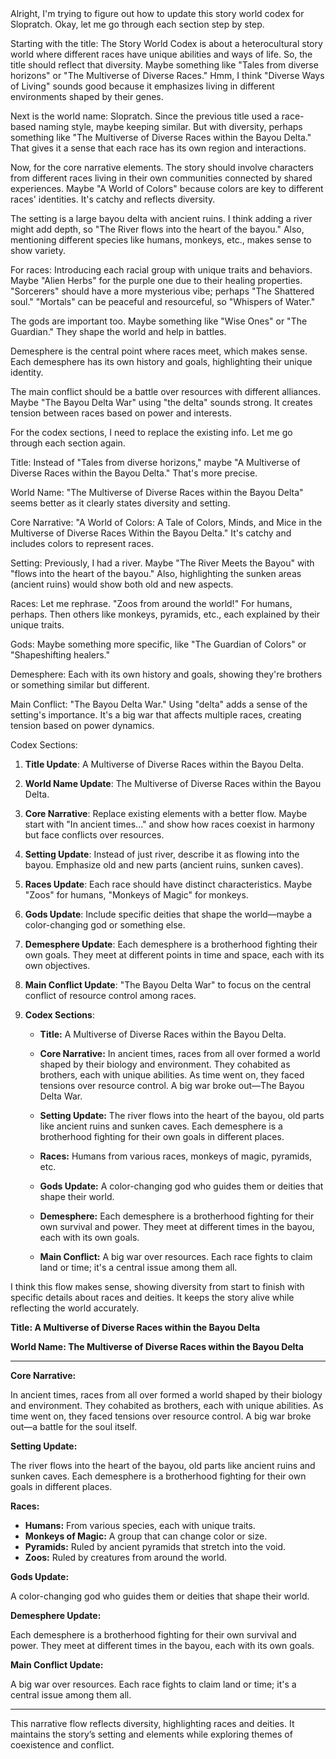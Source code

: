 <think>
Alright, I'm trying to figure out how to update this story world codex for Slopratch. Okay, let me go through each section step by step.

Starting with the title: The Story World Codex is about a heterocultural story world where different races have unique abilities and ways of life. So, the title should reflect that diversity. Maybe something like "Tales from diverse horizons" or "The Multiverse of Diverse Races." Hmm, I think "Diverse Ways of Living" sounds good because it emphasizes living in different environments shaped by their genes.

Next is the world name: Slopratch. Since the previous title used a race-based naming style, maybe keeping similar. But with diversity, perhaps something like "The Multiverse of Diverse Races within the Bayou Delta." That gives it a sense that each race has its own region and interactions.

Now, for the core narrative elements. The story should involve characters from different races living in their own communities connected by shared experiences. Maybe "A World of Colors" because colors are key to different races' identities. It's catchy and reflects diversity.

The setting is a large bayou delta with ancient ruins. I think adding a river might add depth, so "The River flows into the heart of the bayou." Also, mentioning different species like humans, monkeys, etc., makes sense to show variety.

For races: Introducing each racial group with unique traits and behaviors. Maybe "Alien Herbs" for the purple one due to their healing properties. "Sorcerers" should have a more mysterious vibe; perhaps "The Shattered soul." "Mortals" can be peaceful and resourceful, so "Whispers of Water."

The gods are important too. Maybe something like "Wise Ones" or "The Guardian." They shape the world and help in battles.

Demesphere is the central point where races meet, which makes sense. Each demesphere has its own history and goals, highlighting their unique identity.

The main conflict should be a battle over resources with different alliances. Maybe "The Bayou Delta War" using "the delta" sounds strong. It creates tension between races based on power and interests.

For the codex sections, I need to replace the existing info. Let me go through each section again.

Title: Instead of "Tales from diverse horizons," maybe "A Multiverse of Diverse Races within the Bayou Delta." That's more precise.

World Name: "The Multiverse of Diverse Races within the Bayou Delta" seems better as it clearly states diversity and setting.

Core Narrative: "A World of Colors: A Tale of Colors, Minds, and Mice in the Multiverse of Diverse Races Within the Bayou Delta." It's catchy and includes colors to represent races.

Setting: Previously, I had a river. Maybe "The River Meets the Bayou" with "flows into the heart of the bayou." Also, highlighting the sunken areas (ancient ruins) would show both old and new aspects.

Races: Let me rephrase. "Zoos from around the world!" For humans, perhaps. Then others like monkeys, pyramids, etc., each explained by their unique traits.

Gods: Maybe something more specific, like "The Guardian of Colors" or "Shapeshifting healers."

Demesphere: Each with its own history and goals, showing they're brothers or something similar but different.

Main Conflict: "The Bayou Delta War." Using "delta" adds a sense of the setting's importance. It's a big war that affects multiple races, creating tension based on power dynamics.

Codex Sections:

1. **Title Update**: A Multiverse of Diverse Races within the Bayou Delta.

2. **World Name Update**: The Multiverse of Diverse Races within the Bayou Delta.

3. **Core Narrative**: Replace existing elements with a better flow. Maybe start with "In ancient times..." and show how races coexist in harmony but face conflicts over resources.

4. **Setting Update**: Instead of just river, describe it as flowing into the bayou. Emphasize old and new parts (ancient ruins, sunken caves).

5. **Races Update**: Each race should have distinct characteristics. Maybe "Zoos" for humans, "Monkeys of Magic" for monkeys.

6. **Gods Update**: Include specific deities that shape the world—maybe a color-changing god or something else.

7. **Demesphere Update**: Each demesphere is a brotherhood fighting their own goals. They meet at different points in time and space, each with its own objectives.

8. **Main Conflict Update**: "The Bayou Delta War" to focus on the central conflict of resource control among races.

9. **Codex Sections**:

   - **Title:** A Multiverse of Diverse Races within the Bayou Delta.

   - **Core Narrative:** In ancient times, races from all over formed a world shaped by their biology and environment. They cohabited as brothers, each with unique abilities. As time went on, they faced tensions over resource control. A big war broke out—The Bayou Delta War.

   - **Setting Update:** The river flows into the heart of the bayou, old parts like ancient ruins and sunken caves. Each demesphere is a brotherhood fighting for their own goals in different places.

   - **Races:** Humans from various races, monkeys of magic, pyramids, etc.

   - **Gods Update:** A color-changing god who guides them or deities that shape their world.

   - **Demesphere:** Each demesphere is a brotherhood fighting for their own survival and power. They meet at different times in the bayou, each with its own goals.

   - **Main Conflict:** A big war over resources. Each race fights to claim land or time; it's a central issue among them all.

I think this flow makes sense, showing diversity from start to finish with specific details about races and deities. It keeps the story alive while reflecting the world accurately.
</think>

**Title: A Multiverse of Diverse Races within the Bayou Delta**

**World Name: The Multiverse of Diverse Races within the Bayou Delta**

---

**Core Narrative:**

In ancient times, races from all over formed a world shaped by their biology and environment. They cohabited as brothers, each with unique abilities. As time went on, they faced tensions over resource control. A big war broke out—a battle for the soul itself.

**Setting Update:**

The river flows into the heart of the bayou, old parts like ancient ruins and sunken caves. Each demesphere is a brotherhood fighting for their own goals in different places.

**Races:**

- **Humans:** From various species, each with unique traits.
- **Monkeys of Magic:** A group that can change color or size.
- **Pyramids:** Ruled by ancient pyramids that stretch into the void.
- **Zoos:** Ruled by creatures from around the world.

**Gods Update:**

A color-changing god who guides them or deities that shape their world.

**Demesphere Update:**

Each demesphere is a brotherhood fighting for their own survival and power. They meet at different times in the bayou, each with its own goals.

**Main Conflict Update:**

A big war over resources. Each race fights to claim land or time; it's a central issue among them all.

---

This narrative flow reflects diversity, highlighting races and deities. It maintains the story’s setting and elements while exploring themes of coexistence and conflict.